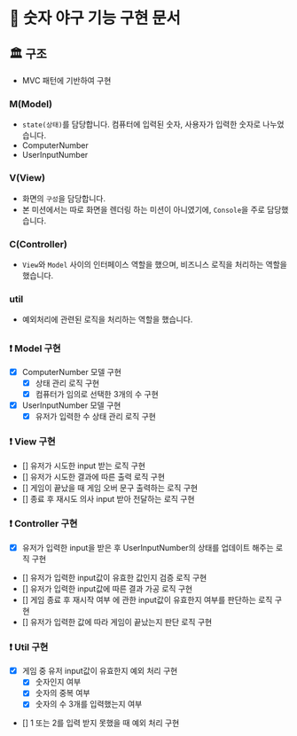 # 🚀 숫자 야구 기능 구현 문서

## 🏛️ 구조

- MVC 패턴에 기반하여 구현

### M(Model)
- `state(상태)`를 담당합니다. 컴퓨터에 입력된 숫자, 사용자가 입력한 숫자로 나누었습니다.
- ComputerNumber
- UserInputNumber

### V(View)
- 화면의 `구성`을 담당합니다.
- 본 미션에서는 따로 화면을 렌더링 하는 미션이 아니였기에, `Console`을 주로 담당했습니다.

### C(Controller)
- `View`와 `Model` 사이의 인터페이스 역할을 했으며, 비즈니스 로직을 처리하는 역할을 했습니다.

### util
- 예외처리에 관련된 로직을 처리하는 역할을 했습니다.

##

### ❗️ Model 구현
- [x] ComputerNumber 모델 구현
  - [x] 상태 관리 로직 구현
  - [x] 컴퓨터가 임의로 선택한 3개의 수 구현
- [x] UserInputNumber 모델 구현
  - [x] 유저가 입력한 수 상태 관리 로직 구현

### ❗️ View 구현
- [] 유저가 시도한 input 받는 로직 구현
- [] 유저가 시도한 결과에 따른 출력 로직 구현
- [] 게임이 끝났을 때 게임 오버 문구 출력하는 로직 구현
- [] 종료 후 재시도 의사 input 받아 전달하는 로직 구현

### ❗️ Controller 구현
- [x] 유저가 입력한 input을 받은 후 UserInputNumber의 상태를 업데이트 해주는 로직 구현
- [] 유저가 입력한 input값이 유효한 값인지 검증 로직 구현
- [] 유저가 입력한 input값에 따른 결과 가공 로직 구현 
- [] 게임 종료 후 재시작 여부 에 관한 input값이 유효한지 여부를 판단하는 로직 구현
- [] 유저가 입력한 값에 따라 게임이 끝났는지 판단 로직 구현

### ❗️ Util 구현
- [x] 게임 중 유저 input값이 유효한지 예외 처리 구현
  - [x] 숫자인지 여부
  - [x] 숫자의 중복 여부
  - [x] 숫자의 수 3개를 입력했는지 여부
- [] 1 또는 2를 입력 받지 못했을 때 예외 처리 구현
